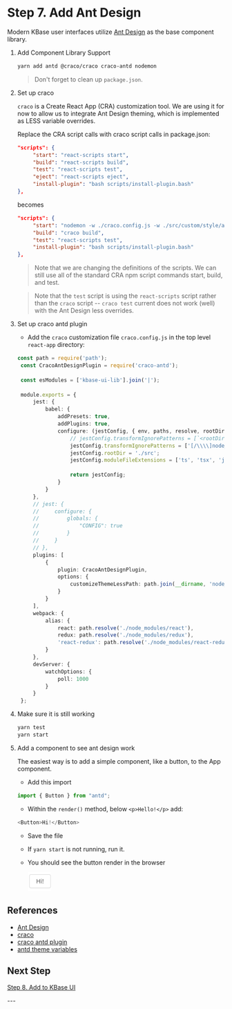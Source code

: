 # Step 7. Add Ant Design

Modern KBase user interfaces utilize [Ant Design](https://ant.design) as the base component library.

1. Add Component Library Support

   ```bash
   yarn add antd @craco/craco craco-antd nodemon
   ```

   > Don't forget to clean up `package.json`.

2. Set up craco

   `craco` is a Create React App (CRA) customization tool. We are using it for now to allow us to integrate Ant Design theming, which is implemented as LESS variable overrides.

   Replace the CRA script calls with craco script calls in package.json:

   ```json
   "scripts": {
        "start": "react-scripts start",
        "build": "react-scripts build",
        "test": "react-scripts test",
        "eject": "react-scripts eject",
        "install-plugin": "bash scripts/install-plugin.bash"
   },
   ```

   becomes

   ```json
   "scripts": {
        "start": "nodemon -w ./craco.config.js -w ./src/custom/style/antd/theme.less --exec 'craco start'",
        "build": "craco build",
        "test": "react-scripts test",
        "install-plugin": "bash scripts/install-plugin.bash"
   },
   ```

   > Note that we are changing the definitions of the scripts. We can still use all of the standard CRA npm script commands start, build, and test.

   > Note that the `test` script is using the `react-scripts` script rather than the `craco` script -- `craco test` current does not work (well) with the Ant Design less overrides.

3. Set up craco antd plugin

   - Add the `craco` customization file `craco.config.js` in the top level `react-app` directory:

   ```typescript
   const path = require('path');
    const CracoAntDesignPlugin = require('craco-antd');

    const esModules = ['kbase-ui-lib'].join('|');

    module.exports = {
        jest: {
            babel: {
                addPresets: true,
                addPlugins: true,
                configure: (jestConfig, { env, paths, resolve, rootDir }) => {
                    // jestConfig.transformIgnorePatterns = [`<rootDir>/node_modules/(?!${esModules})`];
                    jestConfig.transformIgnorePatterns = ['[/\\\\]node_modules[/\\\\](?!kbase-ui-lib|kbase-ui-components|antd/).+\\.js$'];
                    jestConfig.rootDir = './src';
                    jestConfig.moduleFileExtensions = ['ts', 'tsx', 'json', 'js'];

                    return jestConfig;
                }
            }
        },
        // jest: {
        //     configure: {
        //         globals: {
        //             "CONFIG": true
        //         }
        //     }
        // },
        plugins: [
            {
                plugin: CracoAntDesignPlugin,
                options: {
                    customizeThemeLessPath: path.join(__dirname, 'node_modules/@kbase/ui-components/lib/custom/antd/theme.less')
                }
            }
        ],
        webpack: {
            alias: {
                react: path.resolve('./node_modules/react'),
                redux: path.resolve('./node_modules/redux'),
                'react-redux': path.resolve('./node_modules/react-redux')
            }
        },
        devServer: {
            watchOptions: {
                poll: 1000
            }
        }
    };
   ```

4. Make sure it is still working

   ```bash
   yarn test
   yarn start
   ```

5. Add a component to see ant design work

   The easiest way is to add a simple component, like a button, to the App component.

   - Add this import

   ```typescript
   import { Button } from "antd";
   ```

   - Within the `render()` method, below `<p>Hello!</p>` add:

   ```typescript
   <Button>Hi!</Button>
   ```

   - Save the file

   - If `yarn start` is not running, run it.

   - You should see the button render in the browser

     ![Ant Design Button](./images/antd-button.png)

## References

- [Ant Design](https://ant.design)
- [craco](https://github.com/sharegate/craco)
- [craco antd plugin](https://github.com/FormAPI/craco-antd)
- [antd theme variables](https://github.com/ant-design/ant-design/blob/master/components/style/themes/default.less)

## Next Step

[Step 8. Add to KBase UI](./8-add-to-kbase-ui)

\---
